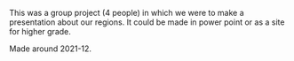 This was a group project (4 people) in which we were to make a presentation about our regions. It could be made in power point or as a site for higher grade.

Made around 2021-12.
